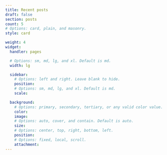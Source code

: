 ```yaml
---
title: Recent posts
draft: false
section: posts
count: 5
# Options: card, plain, and masonry.
style: card

weight: 4
widget:
  handler: pages

  # Options: sm, md, lg, and xl. Default is md.
  width: lg

  sidebar:
    # Options: left and right. Leave blank to hide.
    position:
    # Options: sm, md, lg, and xl. Default is md.
    scale:

  background:
    # Options: primary, secondary, tertiary, or any valid color value. Default is primary.
    color:
    image:
    # Options: auto, cover, and contain. Default is auto.
    size:
    # Options: center, top, right, bottom, left.
    position:
    # Options: fixed, local, scroll.
    attachment: 
---
```

